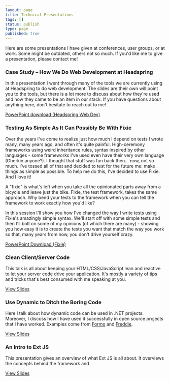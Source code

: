 ```yaml
---
layout: page
title: Technical Presentations
tags: []
status: publish
type: page
published: true
---
```


Here are some presentations I have given at conferences, user groups, or at work. Some might be outdated, others not so much. If you'd like me to give a presentation, please contact me!

### Case Study – How We Do Web Development at Headspring

In this presentation I went through many of the tools we are currently using at Headspring to do web development. The slides are their own will point you to the tools, but there is a lot more to discuss about how they're used and how they came to be an item in our stack. If you have questions about anything here, don't hesitate to reach out to me!

[PowerPoint download (Headspring Web Dev)](https://github.com/ChrisMissal/technical-presentations/blob/gh-pages/headspring-web-dev/BuiltByHeadspring.pptx?raw=true "Case Study – How We Do Web Development at Headspring")

### Testing As Simple As It Can Possibly Be With Fixie

Over the years I've come to realize just how much I depend on tests I wrote many, many years ago, and often it's quite painful. High-ceremony frameworks using weird inheritance rules, syntax inspired by other languages - some frameworks I've used even have their very own language (Gherkin anyone?). I thought that stuff was fun back then... now, not so much. I've tossed all of that and decided to test for the future me: make things as simple as possible. To help me do this, I've decided to use Fixie. And I love it!

A "fixie" is what's left when you take all the opinionated parts away from a bicycle and leave just the bike. Fixie, the test framework, takes the same approach. Why bend your tests to the framework when you can tell the framework to work exactly how you'd like?

In this session I'll show you how I've changed the way I write tests using Fixie's amazingly simple syntax. We'll start off with some simple tests and then I'll bolt on some of my opinions (of which there are many) - showing you how easy it is to create the tests you want that match the way you work so that, many years from now, you don't drive yourself crazy.

[PowerPoint Download (Fixie)](https://github.com/ChrisMissal/technical-presentations/blob/gh-pages/testing-with-fixie/Fixie.pptx?raw=true "Testing As Simple As It Can Possibly Be With Fixie")

### Clean Client/Server Code

This talk is all about keeping your HTML/CSS/JavaScript lean and reactive to let your server code drive your application. It's mostly a variety of tips and tricks that's best consumed with me speaking at you.

[View Slides](/technical-presentations/CleanClientServerCode/index.html "Clean Client/Server Code")

### Use Dynamic to Ditch the Boring Code

Here I talk about how dynamic code can be used in .NET projects. Moreover, I discuss how I have used it successfully in open source projects that I have worked. Examples come from [Formo](/Formo) and [Freddie](http://www.github.com/ChrisMissal/Freddie).

[View Slides](/technical-presentations/UseDynamicToDitchTheBoringCode/template/index.html "Use Dynamic to Ditch the Boring Code")

### An Intro to Ext JS

This presentation gives an overview of what Ext JS is all about. It overviews the concepts behind the framework and

[View Slides](/technical-presentations/AnIntroToExtJS/slides/slides.html "An Intro to Ext JS")
